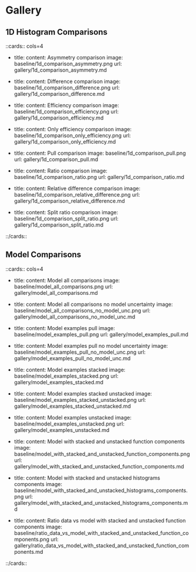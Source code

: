
<!-- Well we could have implemented this in https://smarie.github.io/mkdocs-gallery/... -->

# Gallery

## 1D Histogram Comparisons

::cards:: cols=4

- title:
  content: Asymmetry comparison
  image: baseline/1d_comparison_asymmetry.png
  url: gallery/1d_comparison_asymmetry.md

- title:
  content: Difference comparison
  image: baseline/1d_comparison_difference.png
  url: gallery/1d_comparison_difference.md

- title:
  content: Efficiency comparison
  image: baseline/1d_comparison_efficiency.png
  url: gallery/1d_comparison_efficiency.md

- title:
  content: Only efficiency comparison
  image: baseline/1d_comparison_only_efficiency.png
  url: gallery/1d_comparison_only_efficiency.md

- title:
  content: Pull comparison
  image: baseline/1d_comparison_pull.png
  url: gallery/1d_comparison_pull.md

- title:
  content: Ratio comparison
  image: baseline/1d_comparison_ratio.png
  url: gallery/1d_comparison_ratio.md

- title:
  content: Relative difference comparison
  image: baseline/1d_comparison_relative_difference.png
  url: gallery/1d_comparison_relative_difference.md

- title:
  content: Split ratio comparison
  image: baseline/1d_comparison_split_ratio.png
  url: gallery/1d_comparison_split_ratio.md

::/cards::

## Model Comparisons

::cards:: cols=4

- title:
  content: Model all comparisons
  image: baseline/model_all_comparisons.png
  url: gallery/model_all_comparisons.md

- title:
  content: Model all comparisons no model uncertainty
  image: baseline/model_all_comparisons_no_model_unc.png
  url: gallery/model_all_comparisons_no_model_unc.md

- title:
  content: Model examples pull
  image: baseline/model_examples_pull.png
  url: gallery/model_examples_pull.md

- title:
  content: Model examples pull no model uncertainty
  image: baseline/model_examples_pull_no_model_unc.png
  url: gallery/model_examples_pull_no_model_unc.md

- title:
  content: Model examples stacked
  image: baseline/model_examples_stacked.png
  url: gallery/model_examples_stacked.md

- title:
  content: Model examples stacked unstacked
  image: baseline/model_examples_stacked_unstacked.png
  url: gallery/model_examples_stacked_unstacked.md

- title:
  content: Model examples unstacked
  image: baseline/model_examples_unstacked.png
  url: gallery/model_examples_unstacked.md

- title:
  content: Model with stacked and unstacked function components
  image: baseline/model_with_stacked_and_unstacked_function_components.png
  url: gallery/model_with_stacked_and_unstacked_function_components.md

- title:
  content: Model with stacked and unstacked histograms components
  image: baseline/model_with_stacked_and_unstacked_histograms_components.png
  url: gallery/model_with_stacked_and_unstacked_histograms_components.md

- title:
  content: Ratio data vs model with stacked and unstacked function components
  image: baseline/ratio_data_vs_model_with_stacked_and_unstacked_function_components.png
  url: gallery/ratio_data_vs_model_with_stacked_and_unstacked_function_components.md

::/cards::
